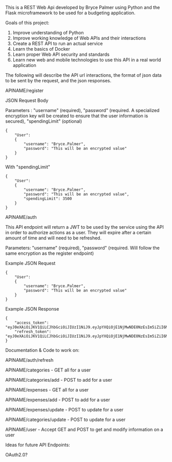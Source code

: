 This is a REST Web Api developed by Bryce Palmer using Python and the Flask microframework to be used for a budgeting application.

Goals of this project:
1. Improve understanding of Python
2. Improve working knowledge of Web APIs and their interactions
3. Create a REST API to run an actual service
4. Learn the basics of Docker
5. Learn proper Web API security and standards
6. Learn new web and mobile technologies to use this API in a real world application

The following will describe the API url interactions, the format of json data to be sent by the request, and the json responses.

APINAME/register

JSON Request Body

Parameters : "username" (required), "password" (required. A specialized encryption key will be created to ensure that the user information is secured), "spendingLimit" (optional)
```
{
    "User":
    {
        "username": "Bryce.Palmer",
        "password": "This will be an encrypted value"
    }
}
```
With "spendingLimit"
```
{
    "User":
    {
        "username": "Bryce.Palmer",
        "password": "This will be an encrypted value",
        "spendingLimit": 3500
    }
}
```


APINAME/auth

This API endpoint will return a JWT to be used by the service using the API in order to authorize actions as a user. They will expire after a certain amount of time and will need to be refreshed.

Parameters: "username" (required), "password" (required. Will follow the same encryption as the register endpoint)

Example JSON Request
```
{
    "User":
    {
        "username": "Bryce.Palmer",
        "password": "This will be an encrypted value"
    }
}
```
Example JSON Response
```
{
    "access_token": "eyJ0eXAiOiJKV1QiLCJhbGciOiJIUzI1NiJ9.eyJpYXQiOjE1NjMwNDE0NzEsIm5iZiI6MTU2MzA0MTQ3MSwianRpIjoiOGU3Y2M2NTMtZjlkOC00MjE3LTk3ZDItNjQwNjljZjYzYTEyIiwiZXhwIjoxNTYzMDQxNTMxLCJpZGVudGl0eSI6MywiZnJlc2giOmZhbHNlLCJ0eXBlIjoiYWNjZXNzIn0.olCculLiDAbrkXbXY3o70ScXbRYAfhLMgaToPT5drR0",
    "refresh_token": "eyJ0eXAiOiJKV1QiLCJhbGciOiJIUzI1NiJ9.eyJpYXQiOjE1NjMwNDE0NzEsIm5iZiI6MTU2MzA0MTQ3MSwianRpIjoiOGU3Y2M2NTMtZjlkOC00MjE3LTk3ZDItNjQwNjljZjYzYTEyIiwiZXhwIjoxNTYzMDQxNTMxLCJpZGVudGl0eSI6MywiZnJlc2giOmZhbHNlLCJ0eXBlIjoiYWNjZXNzIn0.olCculLiDAbrkXbXY3o70ScXbRYAfhLMgaToPT5drR0"
}
```


Documentation & Code to work on:

APINAME/auth/refresh


APINAME/categories - GET all for a user

APINAME/categories/add - POST to add for a user

APINAME/expenses - GET all for a user

APINAME/expenses/add  - POST to add for a user

APINAME/expenses/update - POST to update for a user

APINAME/categories/update - POST to update for a user

APINAME/user - Accept GET and POST to get and modify information on a user

Ideas for future API Endpoints:

OAuth2.0?
